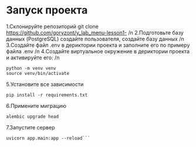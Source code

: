 # Запуск проекта

1.Склонируйте репозиторий git clone https://github.com/goryzont/y_lab_menu-lesson1-  /n
2.Подготовьте базу данных (PostgreSQL) создайте пользователя, создайте базу данных /n
3.Создайте файл .env в дериктории проекта и заполните его по примеру файла .env /n
4.Создайте виртуальное окружение в дериктории проекта и активируйте его: /n
```
python -m venv venv
source venv/bin/activate
```

5.Установите все зависимости
```
pip install -r requirements.txt
```

6.Примените миграцию
```
alembic upgrade head
```
7.Запустите сервер 
```
uvicorn app.main:app --reload```
```
